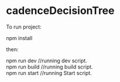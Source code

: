 # cadenceDecisionTree

To run project:

npm install

then:

npm run dev       //running dev script.<br/> 
npm run build    //running build script.<br/> 
npm run start     //running Start script.<br/> 


